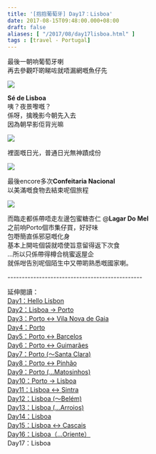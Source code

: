 ```yaml
---
title: '[抱抱葡萄牙] Day17：Lisboa'
date: 2017-08-15T09:48:00.000+08:00
draft: false
aliases: [ "/2017/08/day17lisboa.html" ]
tags : [travel - Portugal]
---
```


最後一朝响葡萄牙喇  
再去參觀吓啲睇咗就唔漏網嘅魚仔先  

[![](https://c1.staticflickr.com/5/4365/35592849523_0d62855eca_z.jpg)](https://c1.staticflickr.com/5/4365/35592849523_0d62855eca_z.jpg)

**Sé de Lisboa**  
咦？夜景嚟嘅？  
係呀，擒晚影今朝先入去  
因為朝早影佢背光嘛  

[![](https://c1.staticflickr.com/5/4411/35592994693_6d8485cfd0_z.jpg)](https://c1.staticflickr.com/5/4411/35592994693_6d8485cfd0_z.jpg)

裡面嘅日光，普通日光無神蹟成份  

[![](https://c1.staticflickr.com/5/4349/36400824175_aeda3e00ac_z.jpg)](https://c1.staticflickr.com/5/4349/36400824175_aeda3e00ac_z.jpg)

最後encore多次**Confeitaria Nacional**  
以美滿嘅食物去結束呢個旅程  

[![](https://c1.staticflickr.com/5/4403/35593307273_47927ee997_z.jpg)](https://c1.staticflickr.com/5/4403/35593307273_47927ee997_z.jpg)

而臨走都係帶唔走左邊包蜜糖杏仁 @**Lagar Do Mel**  
之前响Porto個市集仔買，好好味  
包嘢簡直係邪惡嘅化身  
基本上開咗個袋就唔使旨意留得返下次食  
...所以只係帶得樽合桃蜜返屋企  
就係咁告別呢個陌生中又帶啲熟悉嘅國家喇。  
  
\-----------------------------------------------  
  
延伸閱讀：  
[Day1：Hello Lisbon](https://www.hidie.net/2017/07/day1hello-lisbon.html)  
[Day2：Lisboa → Porto](https://www.hidie.net/2017/07/day2lisboa-porto.html)  
[Day3：Porto ↔ Vila Nova de Gaia](https://www.hidie.net/2017/07/day3porto-vila-nova-de-gaia.html)  
[Day4：Porto](http://www.hidie.net/2017/07/day4porto.html)  
[Day5：Porto ↔ Barcelos](http://www.hidie.net/2017/07/day5porto-barcelos.html)  
[Day6：Porto ↔ Guimarães](http://www.hidie.net/2017/07/day6porto-guimaraes.html)  
[Day7：Porto (～Santa Clara)](http://www.hidie.net/2017/08/day7porto-santa-clara.html)  
[Day8：Porto ↔ Pinhão](http://www.hidie.net/2017/08/day8porto-pinhao.html)  
[Day9：Porto (...Matosinhos)](http://www.hidie.net/2017/08/day9porto-matosinhos.html)  
[Day10：Porto → Lisboa](http://www.hidie.net/2017/08/day10porto-lisboa.html)  
[Day11：Lisboa ↔ Sintra](http://www.hidie.net/2017/08/day11lisboa-sintra.html)  
[Day12：Lisboa (～Belém)](http://www.hidie.net/2017/08/day12lisboa-belem.html)  
[Day13：Lisboa (...Arroios)](http://www.hidie.net/2017/08/day13lisboa-arroios.html)  
[Day14：Lisboa](http://www.hidie.net/2017/08/day14lisboa.html)  
[Day15：Lisboa ↔ Cascais](http://www.hidie.net/2017/08/day15lisboa-cascais.html)  
[Day16：Lisboa（...Oriente）](http://www.hidie.net/2017/08/day16lisboaoriente.html)  
Day17：Lisboa